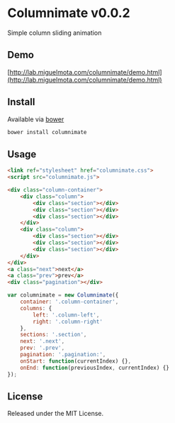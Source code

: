 # Columnimate v0.0.2

Simple column sliding animation

## Demo

[http://lab.miguelmota.com/columnimate/demo.html](http://lab.miguelmota.com/columnimate/demo.html)

## Install

Available via [bower](http://bower.io/)

```bash
bower install columnimate
```

## Usage

```html
<link ref="stylesheet" href="columnimate.css">
<script src="columnimate.js">
```

```html
<div class="column-container">
    <div class="column">
        <div class="section"></div>
        <div class="section"></div>
        <div class="section"></div>
    </div>
    <div class="column">
        <div class="section"></div>
        <div class="section"></div>
        <div class="section"></div>
    </div>
</div>
<a class="next">next</a>
<a class="prev">prev</a>
<div class="pagination"></div>
```

```javascript
var columnimate = new Columnimate({
    container: '.column-container',
    columns: {
        left: '.column-left',
        right: '.column-right'
    },
    sections: '.section',
    next: '.next',
    prev: '.prev',
    pagination: '.pagination:',
    onStart: function(currentIndex) {},
    onEnd: function(previousIndex, currentIndex) {}
});
```

## License

Released under the MIT License.
